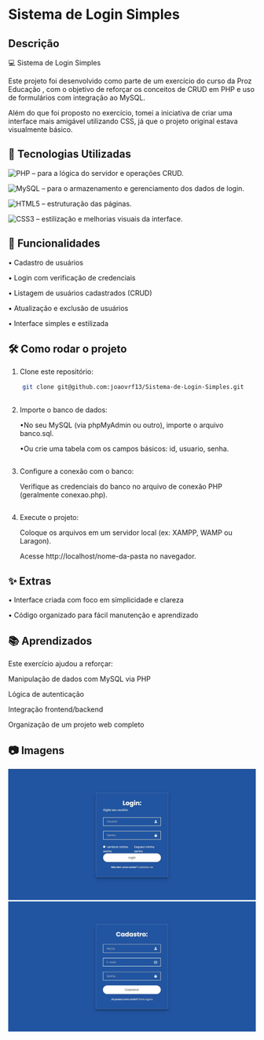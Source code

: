 # Sistema de Login Simples

## Descrição

💻 Sistema de Login Simples

Este projeto foi desenvolvido como parte de um exercício do curso da Proz Educação
, com o objetivo de reforçar os conceitos de CRUD em PHP e uso de formulários com integração ao MySQL.

Além do que foi proposto no exercício, tomei a iniciativa de criar uma interface mais amigável utilizando CSS, já que o projeto original estava visualmente básico.


## 🚀 Tecnologias Utilizadas

![PHP](https://img.shields.io/badge/php-%23777BB4.svg?style=for-the-badge&logo=php&logoColor=white) – para a lógica do servidor e operações CRUD.

![MySQL](https://img.shields.io/badge/mysql-4479A1.svg?style=for-the-badge&logo=mysql&logoColor=white) – para o armazenamento e gerenciamento dos dados de login.

![HTML5](https://img.shields.io/badge/html5-%23E34F26.svg?style=for-the-badge&logo=html5&logoColor=white) – estruturação das páginas.

![CSS3](https://img.shields.io/badge/CSS3-%231572B6.svg?style=for-the-badge&logo=css3&logoColor=white) – estilização e melhorias visuais da interface.

## 📌 Funcionalidades

• Cadastro de usuários

• Login com verificação de credenciais

• Listagem de usuários cadastrados (CRUD)

• Atualização e exclusão de usuários

• Interface simples e estilizada

## 🛠 Como rodar o projeto

1. Clone este repositório:
````bash 
    git clone git@github.com:joaovrf13/Sistema-de-Login-Simples.git
````
##
2. Importe o banco de dados:

    •No seu MySQL (via phpMyAdmin ou outro), importe o arquivo banco.sql.

    •Ou crie uma tabela com os campos básicos: id, usuario, senha.
##
3. Configure a conexão com o banco:

    Verifique as credenciais do banco no arquivo de conexão PHP (geralmente conexao.php).

##
4. Execute o projeto:

    Coloque os arquivos em um servidor local (ex: XAMPP, WAMP ou Laragon).

    Acesse http://localhost/nome-da-pasta no navegador.

## ✨ Extras

• Interface criada com foco em simplicidade e clareza

• Código organizado para fácil manutenção e aprendizado

## 📚 Aprendizados

Este exercício ajudou a reforçar:

Manipulação de dados com MySQL via PHP

Lógica de autenticação

Integração frontend/backend

Organização de um projeto web completo

## 📷 Imagens

![alt text](image.png)
![alt text](image-1.png)
